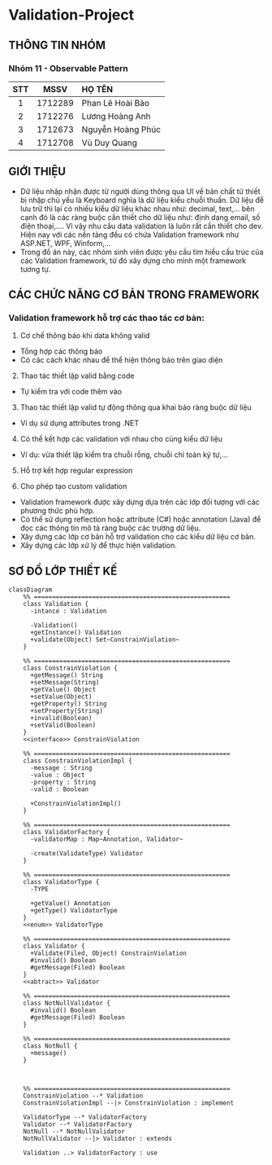 # Validation-Project

## THÔNG TIN NHÓM

### Nhóm 11 - Observable Pattern

| STT |  MSSV   | HỌ TÊN            |
| :-: | :-----: | :---------------- |
|  1  | 1712289 | Phan Lê Hoài Bảo  |
|  2  | 1712276 | Lương Hoàng Anh   |
|  3  | 1712673 | Nguyễn Hoàng Phúc |
|  4  | 1712708 | Vũ Duy Quang      |

## GIỚI THIỆU

- Dữ liệu nhập nhận được từ người dùng thông qua UI về bản chất từ thiết bị nhập chủ yếu là Keyboard nghĩa là dữ liệu kiểu chuỗi thuần. Dữ liệu để lưu trữ thì lại có nhiều kiểu dữ liệu khác nhau như: decimal, text,... bên cạnh đó là các ràng buộc cần thiết cho dữ liệu như: định dạng email, số điện thoại,.... Vì vậy nhu cầu data validation là luôn rất cần thiết cho dev. Hiện nay với các nền tảng đều có chứa Validation framework như ASP.NET, WPF, Winform,...
- Trong đồ án này, các nhóm sinh viên được yêu cầu tìm hiểu cấu trúc của các Validation framework, từ đó xây dựng cho mình một framework tương tự.

## CÁC CHỨC NĂNG CƠ BẢN TRONG FRAMEWORK

### Validation framework hỗ trợ các thao tác cơ bản:

1. Cơ chế thông báo khi data không valid

- Tổng hợp các thông báo
- Có các cách khác nhau để thể hiện thông báo trên giao diện

2. Thao tác thiết lập valid bằng code

- Tự kiểm tra với code thêm vào

3. Thao tác thiết lập valid tự động thông qua khai báo ràng buộc dữ liệu

- Ví dụ sử dụng attributes trong .NET

4. Có thể kết hợp các validation với nhau cho cùng kiểu dữ liệu

- Ví dụ: vừa thiết lập kiểm tra chuỗi rỗng, chuỗi chỉ toàn ký tự,…

5. Hỗ trợ kết hợp regular expression

6. Cho phép tạo custom validation

- Validation framework được xây dựng dựa trên các lớp đối tượng với các phương thức phù hợp.
- Có thể sử dụng reflection hoặc attribute (C#) hoặc annotation (Java) để đọc các thông tin mô tả ràng buộc các trường dữ liệu.
- Xây dựng các lớp cơ bản hỗ trợ validation cho các kiểu dữ liệu cơ bản.
- Xây dựng các lớp xử lý để thực hiện validation.

## SƠ ĐỒ LỚP THIẾT KẾ

```mermaid
classDiagram
    %% ======================================================
    class Validation {
      -intance : Validation

      -Validation()
      +getInstance() Validation
      +validate(Object) Set~ConstrainViolation~
    }

    %% ======================================================
    class ConstrainViolation {
      +getMessage() String
      +setMessage(String)
      +getValue() Object
      +setValue(Object)
      +getProperty() String
      +setProperty(String)
      +invalid(Boolean)
      +setValid(Boolean)
    }
    <<interface>> ConstrainViolation

    %% ======================================================
    class ConstrainViolationImpl {
      -message : String
      -value : Object
      -property : String
      -valid : Boolean

      +ConstrainViolationImpl()
    }

    %% ======================================================
    class ValidatorFactory {
      -validatorMap : Map~Annotation, Validator~

      -create(ValidateType) Validator
    }

    %% ======================================================
    class ValidatorType {
      -TYPE

      +getValue() Annotation
      +getType() ValidatorType
    }
    <<enum>> ValidatorType

    %% ======================================================
    class Validator {
      +Validate(Filed, Object) ConstrainViolation
      #invalid() Boolean
      #getMessage(Filed) Boolean
    }
    <<abtract>> Validator

    %% ======================================================
    class NotNullValidator {
      #invalid() Boolean
      #getMessage(Filed) Boolean
    }

    %% ======================================================
    class NotNull {
      +message()
    }



    %% ======================================================
    ConstrainViolation --* Validation
    ConstrainViolationImpl --|> ConstrainViolation : implement

    ValidatorType --* ValidatorFactory
    Validator --* ValidatorFactory
    NotNull --* NotNullValidator
    NotNullValidator --|> Validator : extends

    Validation ..> ValidatorFactory : use
```
